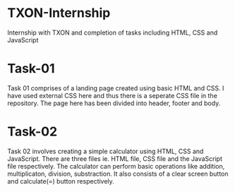 # TXON-Internship
Internship with TXON and completion of tasks including HTML, CSS and JavaScript

# Task-01 

Task 01 comprises of a landing page created using basic HTML and CSS. I have used external CSS here and thus there is a seperate CSS file in the repository. The page here has been divided into header, footer and body.

# Task-02

Task 02 involves creating a simple calculator using HTML, CSS and JavaScript. There are three files ie. HTML file, CSS file and the JavaScript file respectively. The calculator can perform basic operations like addition, multiplicaton, division, substraction. It also consists of a clear screen button and calculate(=) button respectively.
